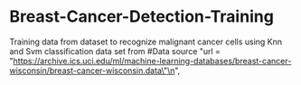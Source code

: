 # Breast-Cancer-Detection-Training
Training data from dataset to recognize malignant cancer cells using Knn and Svm classification
 data set from
 #Data source
  "url = \"https://archive.ics.uci.edu/ml/machine-learning-databases/breast-cancer-wisconsin/breast-cancer-wisconsin.data\"\n",
